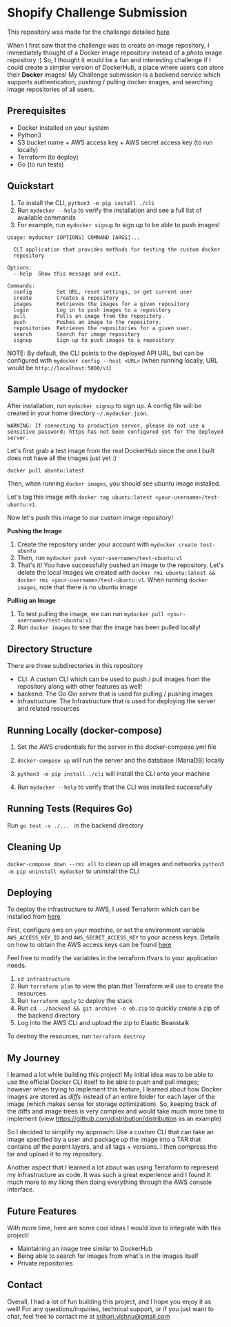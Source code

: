 # Shopify Challenge Submission
This repository was made for the challenge detailed [here](https://docs.google.com/document/d/1eg3sJTOwtyFhDopKedRD6142CFkDfWp1QvRKXNTPIOc/edit)

When I first saw that the challenge was to create an image repository, I immediately thought of a Docker image repository instead of a *photo* image repository :) So, I thought it would be a fun and interesting challenge if I could create a simpler version of DockerHub, a place where users can store their **Docker** images! My Challenge submission is a backend service which supports authentication, pushing / pulling docker images, and searching image repositories of all users.


## Prerequisites

- Docker installed on your system
- Python3 
- S3 bucket name + AWS access key + AWS secret access key (to run locally)
- Terraform (to deploy)
- Go (to run tests)


## Quickstart
1. To install the CLI, `python3 -m pip install ./cli`
2. Run `mydocker --help` to verify the installation and see a full list of available commands
3. For example, run `mydocker signup` to sign up to be able to push images!


```
Usage: mydocker [OPTIONS] COMMAND [ARGS]...

  CLI application that provides methods for testing the custom docker
  repository

Options:
  --help  Show this message and exit.

Commands:
  config        Set URL, reset settings, or get current user
  create        Creates a repository
  images        Retrieves the images for a given repository
  login         Log in to push images to a repository
  pull          Pulls an image from the repository.
  push          Pushes an image to the repository.
  repositories  Retrieves the repositories for a given user.
  search        Search for image repository
  signup        Sign up to push images to a repository
```

NOTE:
By default, the CLI points to the deployed API URL, but can be configured with `mydocker config --host <URL>` (when running locally, URL would be `http://localhost:5000/v1`)

## Sample Usage of mydocker
After installation, run `mydocker signup` to sign up. A config file will be created in your home directory `~/.mydocker.json`. 
```
WARNING: If connecting to production server, please do not use a sensitive password: https has not been configured yet for the deployed server.
```

Let's first grab a test image from the real DockerHub since the one I built does not have all the images just yet :)

`docker pull ubuntu:latest`

Then, when running `docker images`, you should see ubuntu image installed.

Let's tag this image with `docker tag ubuntu:latest <your-username>/test-ubuntu:v1`.

Now let's push this image to our custom image repository!

**Pushing the Image**
1. Create the repository under your account with `mydocker create test-ubuntu`
2. Then, run `mydocker push <your-username>/test-ubuntu:v1`
3. That's it! You have successfully pushed an image to the repository. Let's delete the local images we created with `docker rmi ubuntu:latest && docker rmi <your-username>/test-ubuntu:v1`. When running `docker images`, note that there is no ubuntu image

**Pulling an Image**
1. To test pulling the image, we can run `mydocker pull <your-username>/test-ubuntu:v1`
2. Run `docker images` to see that the image has been pulled locally!


## Directory Structure

There are three subdirectories in this repository
- CLI: A custom CLI which can be used to push / pull images from the repository along with other features as well!
- backend: The Go Gin server that is used for pulling / pushing images 
- infrastructure: The Infrastructure that is used for deploying the server and related resources


## Running Locally (docker-compose)

1. Set the AWS credentials for the server in the docker-compose.yml file
2. `docker-compose up` will run the server and the database (MariaDB) locally

3. `python3 -m pip install ./cli` will install the CLI onto your machine
4. Run `mydocker --help` to verify that the CLI was installed successfully

## Running Tests (Requires Go)

Run `go test -v ./... ` in the backend directory

## Cleaning Up
`docker-compose down --rmi all` to clean up all images and networks
`python3 -m pip uninstall mydocker` to uninstall the CLI

## Deploying
To deploy the infrastructure to AWS, I used Terraform which can be installed from [here](https://learn.hashicorp.com/tutorials/terraform/install-cli)

First, configure aws on your machine, or set the environment variable `AWS_ACCESS_KEY_ID` and `AWS_SECRET_ACCESS_KEY` to your access keys. Details on how to obtain the AWS access keys can be found [here](https://docs.aws.amazon.com/powershell/latest/userguide/pstools-appendix-sign-up.html)

Feel free to modify the variables in the terraform.tfvars to your application needs.

1. `cd infrastructure`
2. Run `terraform plan` to view the plan that Terraform will use to create the resources
3. Run `terraform apply` to deploy the stack
4. Run `cd ../backend && git archive -o eb.zip` to quickly create a zip of the backend directory
5. Log into the AWS CLI and upload the zip to Elastic Beanstalk

To destroy the resources, run `terraform destroy`

## My Journey

I learned a lot while building this project! My initial idea was to be able to use the official Docker CLI itself to be able to push and pull images; however when trying to implement this feature, I learned about how Docker images are stored as *diffs* instead of an entire folder for each layer of the image (which makes sense for storage optimization). So, keeping track of the diffs and image trees is very complex and would take much more time to implement (view https://github.com/distribution/distribution as an example)

So I decided to simplify my approach: Use a custom CLI that can take an image specified by a user and package up the image into a TAR that contains *all* the parent layers, and all tags + versions. I then compress the tar and upload it to my repository.


Another aspect that I learned a lot about was using Terraform to represent my infrastructure as code. It was such a great experience and I found it much more to my liking then doing everything through the AWS console interface.

## Future Features

With more time, here are some cool ideas I would love to integrate with this project!

- Maintaining an image tree similar to DockerHub
- Being able to search for images from what's in the images itself
- Private repositories

## Contact
Overall, I had a lot of fun building this project, and I hope you enjoy it as well! For any questions/inquiries, technical support, or if you just want to chat, feel free to contact me at srihari.vishnu@gmail.com

